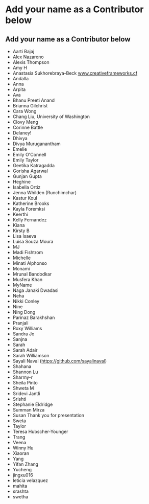 ﻿# Add your name as a Contributor below

## Add your name as a Contributor below

- Aarti Bajaj
- Alex Nazareno
- Alexis Thompson
- Amy H
- Anastasia Sukhorebraya-Beck www.creativeframeworks.cf
- Andalla
- Anna
- Arpita
- Ava
- Bhanu Preeti Anand
- Brianna Gilchrist
- Cara Wong
- Chang Liu, University of Washington 
- Clovy Meng
- Corinne Battle
- Delaney!
- Dhivya
- Divya Muruganantham
- Emelie
- Emily O'Connell
- Emily Taylor
- Geetika Katragadda
- Gorisha Agarwal 
- Gunjan Gupta 
- Heghine
- Isabella Ortiz
- Jenna Whilden (Runchimchar)
- Kastur Koul
- Katherine Brooks
- Kayla Foremksi
- Keerthi
- Kelly Fernandez
- Kiana
- Kirsty B 
- Lisa Isaeva
- Luísa Souza Moura
- MJ
- Madi Fishtrom
- Michelle
- Minati Alphonso
- Monami
- Mrunal Bandodkar 
- Musfera Khan
- MyName
- Naga Janaki Dwadasi
- Neha
- Nikki Conley
- Nine
- Ning Dong
- Parinaz Barakhshan
- Pranjali
- Roxy Williams
- Sandra Jo
- Sanjna
- Sarah
- Sarah Adair
- Sarah Williamson
- Sayali Naval (https://github.com/sayalinaval) 
- Shahana
- Shannon Lu
- Sharmy-r
- Sheila Pinto
- Shweta M
- Sridevi Jantli
- Srishti
- Stephanie Eldridge
- Summan Mirza
- Susan Thank you for presentation
- Sweta
- Taylor
- Teresa Hubscher-Younger
- Trang
- Veena
- Winny Hu 
- Xiaoran
- Yang
- Yifan Zhang
- Yucheng
- jingxu016
- leticia velazquez
- mahita 
- srashta
- swetha
